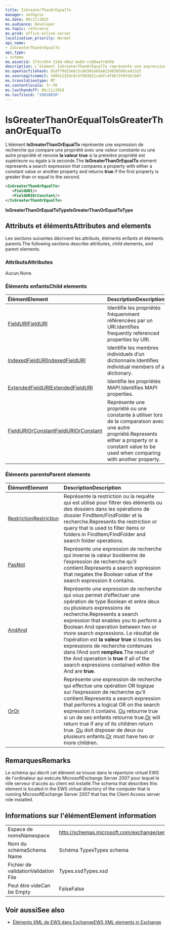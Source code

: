 ```yaml
---
title: IsGreaterThanOrEqualTo
manager: sethgros
ms.date: 09/17/2015
ms.audience: Developer
ms.topic: reference
ms.prod: office-online-server
localization_priority: Normal
api_name:
- IsGreaterThanOrEqualTo
api_type:
- schema
ms.assetid: 373cc954-314d-40e2-be03-cc08aefc0d5b
description: L’élément IsGreaterThanOrEqualTo représente une expression de recherche qui compare une propriété avec une valeur constante ou une autre propriété et renvoie la valeur true si la première propriété est supérieure ou égale à la seconde.
ms.openlocfilehash: 81df79d15e6c5c8d301e69a822d038588ce42325
ms.sourcegitcommit: 34041125dc8c5f993b21cebfc4f8b72f0fd2cb6f
ms.translationtype: MT
ms.contentlocale: fr-FR
ms.lasthandoff: 06/11/2018
ms.locfileid: "19828030"
---
```

# <a name="isgreaterthanorequalto"></a><span data-ttu-id="5d355-103">IsGreaterThanOrEqualTo</span><span class="sxs-lookup"><span data-stu-id="5d355-103">IsGreaterThanOrEqualTo</span></span>

<span data-ttu-id="5d355-104">L’élément **IsGreaterThanOrEqualTo** représente une expression de recherche qui compare une propriété avec une valeur constante ou une autre propriété et renvoie **la valeur true** si la première propriété est supérieure ou égale à la seconde.</span><span class="sxs-lookup"><span data-stu-id="5d355-104">The **IsGreaterThanOrEqualTo** element represents a search expression that compares a property with either a constant value or another property and returns **true** if the first property is greater than or equal to the second.</span></span> 
  
```xml
<IsGreaterThanOrEqualTo>
   <FieldURI/>
   <FieldURIOrConstant/>
</IsGreaterThanOrEqualTo>
```

 <span data-ttu-id="5d355-105">**IsGreaterThanOrEqualToType**</span><span class="sxs-lookup"><span data-stu-id="5d355-105">**IsGreaterThanOrEqualToType**</span></span>
## <a name="attributes-and-elements"></a><span data-ttu-id="5d355-106">Attributs et éléments</span><span class="sxs-lookup"><span data-stu-id="5d355-106">Attributes and elements</span></span>

<span data-ttu-id="5d355-107">Les sections suivantes décrivent les attributs, éléments enfants et éléments parents.</span><span class="sxs-lookup"><span data-stu-id="5d355-107">The following sections describe attributes, child elements, and parent elements.</span></span>
  
### <a name="attributes"></a><span data-ttu-id="5d355-108">Attributs</span><span class="sxs-lookup"><span data-stu-id="5d355-108">Attributes</span></span>

<span data-ttu-id="5d355-109">Aucun.</span><span class="sxs-lookup"><span data-stu-id="5d355-109">None.</span></span>
  
### <a name="child-elements"></a><span data-ttu-id="5d355-110">Éléments enfants</span><span class="sxs-lookup"><span data-stu-id="5d355-110">Child elements</span></span>

|<span data-ttu-id="5d355-111">**Élément**</span><span class="sxs-lookup"><span data-stu-id="5d355-111">**Element**</span></span>|<span data-ttu-id="5d355-112">**Description**</span><span class="sxs-lookup"><span data-stu-id="5d355-112">**Description**</span></span>|
|:-----|:-----|
|[<span data-ttu-id="5d355-113">FieldURI</span><span class="sxs-lookup"><span data-stu-id="5d355-113">FieldURI</span></span>](fielduri.md) <br/> |<span data-ttu-id="5d355-114">Identifie les propriétés fréquemment référencées par un URI.</span><span class="sxs-lookup"><span data-stu-id="5d355-114">Identifies frequently referenced properties by URI.</span></span>  <br/> |
|[<span data-ttu-id="5d355-115">IndexedFieldURI</span><span class="sxs-lookup"><span data-stu-id="5d355-115">IndexedFieldURI</span></span>](indexedfielduri.md) <br/> |<span data-ttu-id="5d355-116">Identifie les membres individuels d’un dictionnaire.</span><span class="sxs-lookup"><span data-stu-id="5d355-116">Identifies individual members of a dictionary.</span></span>  <br/> |
|[<span data-ttu-id="5d355-117">ExtendedFieldURI</span><span class="sxs-lookup"><span data-stu-id="5d355-117">ExtendedFieldURI</span></span>](extendedfielduri.md) <br/> |<span data-ttu-id="5d355-118">Identifie les propriétés MAPI.</span><span class="sxs-lookup"><span data-stu-id="5d355-118">Identifies MAPI properties.</span></span>  <br/> |
|[<span data-ttu-id="5d355-119">FieldURIOrConstant</span><span class="sxs-lookup"><span data-stu-id="5d355-119">FieldURIOrConstant</span></span>](fielduriorconstant.md) <br/> |<span data-ttu-id="5d355-120">Représente une propriété ou une constante à utiliser lors de la comparaison avec une autre propriété.</span><span class="sxs-lookup"><span data-stu-id="5d355-120">Represents either a property or a constant value to be used when comparing with another property.</span></span>  <br/> |
   
### <a name="parent-elements"></a><span data-ttu-id="5d355-121">Éléments parents</span><span class="sxs-lookup"><span data-stu-id="5d355-121">Parent elements</span></span>

|<span data-ttu-id="5d355-122">**Élément**</span><span class="sxs-lookup"><span data-stu-id="5d355-122">**Element**</span></span>|<span data-ttu-id="5d355-123">**Description**</span><span class="sxs-lookup"><span data-stu-id="5d355-123">**Description**</span></span>|
|:-----|:-----|
|[<span data-ttu-id="5d355-124">Restriction</span><span class="sxs-lookup"><span data-stu-id="5d355-124">Restriction</span></span>](restriction.md) <br/> |<span data-ttu-id="5d355-125">Représente la restriction ou la requête qui est utilisé pour filtrer des éléments ou des dossiers dans les opérations de dossier FindItem/FindFolder et la recherche.</span><span class="sxs-lookup"><span data-stu-id="5d355-125">Represents the restriction or query that is used to filter items or folders in FindItem/FindFolder and search folder operations.</span></span>  <br/> |
|[<span data-ttu-id="5d355-126">Pas</span><span class="sxs-lookup"><span data-stu-id="5d355-126">Not</span></span>](not.md) <br/> |<span data-ttu-id="5d355-127">Représente une expression de recherche qui inverse la valeur booléenne de l’expression de recherche qu’il contient.</span><span class="sxs-lookup"><span data-stu-id="5d355-127">Represents a search expression that negates the Boolean value of the search expression it contains.</span></span>  <br/> |
|[<span data-ttu-id="5d355-128">And</span><span class="sxs-lookup"><span data-stu-id="5d355-128">And</span></span>](and.md) <br/> |<span data-ttu-id="5d355-129">Représente une expression de recherche qui vous permet d’effectuer une opération de type Boolean et entre deux ou plusieurs expressions de recherche.</span><span class="sxs-lookup"><span data-stu-id="5d355-129">Represents a search expression that enables you to perform a Boolean And operation between two or more search expressions.</span></span> <span data-ttu-id="5d355-130">Le résultat de l’opération est **la valeur true** si toutes les expressions de recherche contenues dans l’And sont **remplies**.</span><span class="sxs-lookup"><span data-stu-id="5d355-130">The result of the And operation is **true** if all of the search expressions contained within the And are **true**.</span></span>  <br/> |
|[<span data-ttu-id="5d355-131">Or</span><span class="sxs-lookup"><span data-stu-id="5d355-131">Or</span></span>](or.md) <br/> |<span data-ttu-id="5d355-132">Représente une expression de recherche qui effectue une opération OR logique sur l’expression de recherche qu’il contient.</span><span class="sxs-lookup"><span data-stu-id="5d355-132">Represents a search expression that performs a logical OR on the search expression it contains.</span></span> <span data-ttu-id="5d355-133">[Ou](or.md) retourne true si un de ses enfants retourne true.</span><span class="sxs-lookup"><span data-stu-id="5d355-133">[Or](or.md) will return true if any of its children return true.</span></span> <span data-ttu-id="5d355-134">[Ou](or.md) doit disposer de deux ou plusieurs enfants.</span><span class="sxs-lookup"><span data-stu-id="5d355-134">[Or](or.md) must have two or more children.</span></span>  <br/> |
   
## <a name="remarks"></a><span data-ttu-id="5d355-135">Remarques</span><span class="sxs-lookup"><span data-stu-id="5d355-135">Remarks</span></span>

<span data-ttu-id="5d355-136">Le schéma qui décrit cet élément se trouve dans le répertoire virtuel EWS de l'ordinateur qui exécute MicrosoftExchange Server 2007 pour lequel le rôle serveur d'accès au client est installé.</span><span class="sxs-lookup"><span data-stu-id="5d355-136">The schema that describes this element is located in the EWS virtual directory of the computer that is running MicrosoftExchange Server 2007 that has the Client Access server role installed.</span></span>
  
## <a name="element-information"></a><span data-ttu-id="5d355-137">Informations sur l'élément</span><span class="sxs-lookup"><span data-stu-id="5d355-137">Element information</span></span>

|||
|:-----|:-----|
|<span data-ttu-id="5d355-138">Espace de noms</span><span class="sxs-lookup"><span data-stu-id="5d355-138">Namespace</span></span>  <br/> |http://schemas.microsoft.com/exchange/services/2006/types  <br/> |
|<span data-ttu-id="5d355-139">Nom du schéma</span><span class="sxs-lookup"><span data-stu-id="5d355-139">Schema Name</span></span>  <br/> |<span data-ttu-id="5d355-140">Schéma Types</span><span class="sxs-lookup"><span data-stu-id="5d355-140">Types schema</span></span>  <br/> |
|<span data-ttu-id="5d355-141">Fichier de validation</span><span class="sxs-lookup"><span data-stu-id="5d355-141">Validation File</span></span>  <br/> |<span data-ttu-id="5d355-142">Types.xsd</span><span class="sxs-lookup"><span data-stu-id="5d355-142">Types.xsd</span></span>  <br/> |
|<span data-ttu-id="5d355-143">Peut être vide</span><span class="sxs-lookup"><span data-stu-id="5d355-143">Can be Empty</span></span>  <br/> |<span data-ttu-id="5d355-144">False</span><span class="sxs-lookup"><span data-stu-id="5d355-144">False</span></span>  <br/> |
   
## <a name="see-also"></a><span data-ttu-id="5d355-145">Voir aussi</span><span class="sxs-lookup"><span data-stu-id="5d355-145">See also</span></span>



- [<span data-ttu-id="5d355-146">Éléments XML de EWS dans Exchange</span><span class="sxs-lookup"><span data-stu-id="5d355-146">EWS XML elements in Exchange</span></span>](ews-xml-elements-in-exchange.md)


